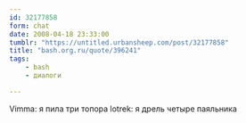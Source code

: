 ```yaml
---
id: 32177858
form: chat
date: 2008-04-18 23:33:00
tumblr: "https://untitled.urbansheep.com/post/32177858"
title: "bash.org.ru/quote/396241"
tags:
    - bash
    - диалоги

---
```


Vimma: я пила три топора
lotrek: я дрель четыре паяльника

